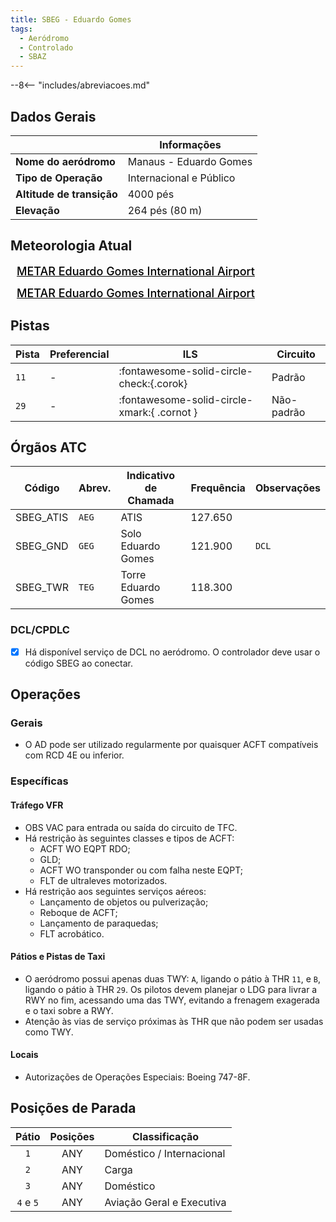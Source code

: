 ```yaml
---
title: SBEG - Eduardo Gomes
tags:
  - Aeródromo
  - Controlado
  - SBAZ
---
```


--8<-- "includes/abreviacoes.md"

## Dados Gerais

|                              | Informações              |
|------------------------------|--------------------------|
| **Nome do aeródromo**        | Manaus - Eduardo Gomes   |
| **Tipo de Operação**         | Internacional e Público  |
| **Altitude de transição**    | 4000 pés                 |
| **Elevação**                 | 264 pés (80 m)           |

## Meteorologia Atual

<a href="https://metar-taf.com/pt/SBEG" target="_blank" id="metartaf-LkzIl7SM"  style="font-size:18px; font-weight:500; color:#000; width:300px; height:435px; display:var(--show-dark); background-color: var(--md-default-bg-color); padding: 10px; margin: 0 0px 0.5em;">METAR Eduardo Gomes International Airport</a>
<script async defer crossorigin="anonymous" src="https://metar-taf.com/pt/embed-js/SBEG?u=56997&bg_color=182061&qnh=hPa&rh=rh&target=LkzIl7SM"></script>
<a href="https://metar-taf.com/pt/SBEG" target="_blank" id="metartaf-LkzIl7SN" style="font-size:18px; font-weight:500; color:#000; width:300px; height:435px; display:var(--show-light); background-color: var(--md-default-bg-color); padding: 10px; margin: 0 0px 0.5em;">METAR Eduardo Gomes International Airport</a>
<script async defer crossorigin="anonymous" src="https://metar-taf.com/pt/embed-js/SBEG?u=56997&qnh=hPa&rh=rh&target=LkzIl7SN"></script>

## Pistas

| Pista | Preferencial  | ILS                                         | Circuito   |
|-------|---------------|---------------------------------------------|------------|
| `11`  | -             | :fontawesome-solid-circle-check:{.corok}    | Padrão     |
| `29`  | -             | :fontawesome-solid-circle-xmark:{ .cornot } | Não-padrão | 

## Órgãos ATC

| Código     | Abrev. | Indicativo de Chamada | Frequência | Observações |
| ---------- | ------ | --------------------- | ---------- | ----------- |
| SBEG_ATIS  | `AEG`  | ATIS                  | 127.650    |             |
| SBEG_GND   | `GEG`  | Solo Eduardo Gomes    | 121.900    | `DCL`       |
| SBEG_TWR   | `TEG`  | Torre Eduardo Gomes   | 118.300    |             |

### DCL/CPDLC

- [x] Há disponível serviço de DCL no aeródromo. O controlador deve usar o código <span class="badge corVatbrzVermelho">SBEG</span> ao conectar.

## Operações

### Gerais

- O AD pode ser utilizado regularmente por quaisquer ACFT compatíveis com RCD 4E ou inferior.

### Específicas

#### Tráfego VFR

- OBS VAC para entrada ou saída do circuito de TFC.
- Há restrição às seguintes classes e tipos de ACFT:
    - ACFT WO EQPT RDO;
    - GLD;
    - ACFT WO transponder ou com falha neste EQPT;
    - FLT de ultraleves motorizados.
- Há restrição aos seguintes serviços aéreos:
    - Lançamento de objetos ou pulverização;
    - Reboque de ACFT;
    - Lançamento de paraquedas;
    - FLT acrobático.

#### Pátios e Pistas de Taxi

- O aeródromo possui apenas duas TWY: `A`, ligando o pátio à THR `11`, e `B`, ligando o pátio à THR `29`. Os pilotos devem planejar o LDG para livrar a RWY no fim, acessando uma das TWY, evitando a frenagem exagerada e o taxi sobre a RWY.
- Atenção às vias de serviço próximas às THR que não podem ser usadas como TWY.

#### Locais

- Autorizações de Operações Especiais: Boeing 747-8F.

## Posições de Parada

| Pátio     | Posições  | Classificação             |
|:---------:|:---------:|---------------------------|
| `1`       | ANY       | Doméstico / Internacional |
| `2`       | ANY       | Carga                     |
| `3`       | ANY       | Doméstico                 |
| `4` e `5` | ANY       | Aviação Geral e Executiva |